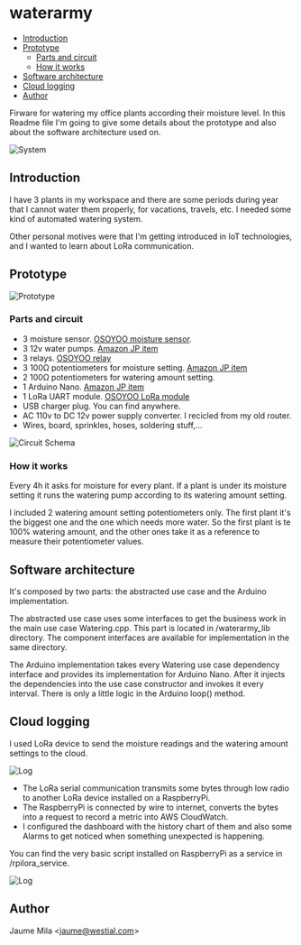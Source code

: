 # waterarmy

  * [Introduction](#introduction)
  * [Prototype](#prototype)
    + [Parts and circuit](#parts-and-circuit)
    + [How it works](#how-it-works)
  * [Software architecture](#software-architecture)
  * [Cloud logging](#cloud-logging)
  * [Author](#author)

Firware for watering my office plants according their moisture level. In this Readme file I'm going to give some details about the prototype and also about the software architecture used on.

![System](http://westial.com/waterarmy/withcovers.jpg)

## Introduction

I have 3 plants in my workspace and there are some periods during year that I cannot water them properly, for vacations, travels, etc. I needed some kind of automated watering system.

Other personal motives were that I'm getting introduced in IoT technologies, and I wanted to learn about LoRa communication. 

## Prototype

![Prototype](http://westial.com/waterarmy/prototype2.jpg)

### Parts and circuit

* 3 moisture sensor. [OSOYOO moisture sensor](https://osoyoo.com/2018/04/29/use-arduino-to-detect-soil-moisture-and-display-daga-in-16x2-lcd/).
* 3 12v water pumps. [Amazon JP item](https://www.amazon.co.jp/gp/product/B06XYC54XR/ref=ppx_yo_dt_b_asin_title_o01_s00?ie=UTF8&psc=1)
* 3 relays. [OSOYOO relay](https://osoyoo.com/2017/08/28/arduino-lesson-1-channel-relay-module/)
* 3 100Ω potentiometers for moisture setting. [Amazon JP item](https://www.amazon.co.jp/gp/product/B01MG0XKPQ/ref=ppx_yo_dt_b_asin_title_o06_s00?ie=UTF8&psc=1)
* 2 100Ω potentiometers for watering amount setting.
* 1 Arduino Nano. [Amazon JP item](https://www.amazon.co.jp/gp/product/B01F741W6O/ref=ppx_yo_dt_b_asin_title_o08_s00?ie=UTF8&psc=1)
* 1 LoRa UART module. [OSOYOO LoRa module](https://osoyoo.com/2018/07/26/osoyoo-lora-tutorial-how-to-use-the-uart-lora-module-with-arduino/)
* USB charger plug. You can find anywhere.
* AC 110v to DC 12v power supply converter. I recicled from my old router.
* Wires, board, sprinkles, hoses, soldering stuff,...

![Circuit Schema](http://westial.com/waterarmy/relayedwateringofficeplants_v1.jpg)

### How it works

Every 4h it asks for moisture for every plant. If a plant is under its moisture setting it runs the watering pump according to its watering amount setting.

I included 2 watering amount setting potentiometers only. The first plant it's the biggest one and the one which needs more water. So the first plant is te 100% watering amount, and the other ones take it as a reference to measure their potentiometer values.

## Software architecture

It's composed by two parts: the abstracted use case and the Arduino implementation.

The abstracted use case uses some interfaces to get the business work in the main use case Watering.cpp. This part is located in /waterarmy_lib directory. The component interfaces are available for implementation in the same directory.

The Arduino implementation takes every Watering use case dependency interface and provides its implementation for Arduino Nano. After it injects the dependencies into the use case constructor and invokes it every interval. There is only a little logic in the Arduino loop() method.

## Cloud logging

I used LoRa device to send the moisture readings and the watering amount settings to the cloud.

![Log](http://westial.com/waterarmy/wateringlog.png)

* The LoRa serial communication transmits some bytes through low radio to another LoRa device installed on a RaspberryPi. 
* The RaspberryPi is connected by wire to internet, converts the bytes into a request to record a metric into AWS CloudWatch. 
* I configured the  dashboard with the history chart of them and also some Alarms to get noticed when something unexpected is happening.

You can find the very basic script installed on RaspberryPi as a service in /rpilora_service.

![Log](http://westial.com/waterarmy/rpilora.jpg)

## Author

Jaume Mila 
<[jaume@westial.com](mailto:jaume@westial.com)>
